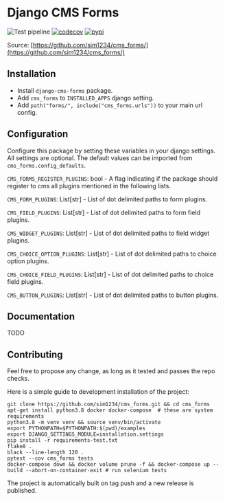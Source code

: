 # Django CMS Forms

![Test pipeline](https://github.com/sim1234/cms_forms/workflows/Test%20pipeline/badge.svg)
[![codecov](https://codecov.io/gh/sim1234/cms_forms/branch/master/graph/badge.svg?token=SP8ZN53C11)](https://codecov.io/gh/sim1234/cms_forms)
[![pypi](http://img.shields.io/pypi/v/django-cms-forms.svg?style=flat-square)](https://pypi.python.org/pypi/django-cms-forms/)

Source: [https://github.com/sim1234/cms_forms/](https://github.com/sim1234/cms_forms/)


## Installation 

 - Install `django-cms-forms` package.
 - Add `cms_forms` to `INSTALLED_APPS` django setting.
 - Add `path("forms/", include("cms_forms.urls"))` to your main url config.

## Configuration

Configure this package by setting these variables in your django settings.
All settings are optional. The default values can be imported from `cms_forms.config_defaults`.

`CMS_FORMS_REGISTER_PLUGINS`: bool - A flag indicating if the package should register to cms all plugins mentioned in the following lists.

`CMS_FORM_PLUGINS`: List[str] - List of dot delimited paths to form plugins. 

`CMS_FIELD_PLUGINS`: List[str] - List of dot delimited paths to form field plugins. 

`CMS_WIDGET_PLUGINS`: List[str] - List of dot delimited paths to field widget plugins.

`CMS_CHOICE_OPTION_PLUGINS`: List[str] - List of dot delimited paths to choice option plugins.

`CMS_CHOICE_FIELD_PLUGINS`: List[str] - List of dot delimited paths to choice field plugins.

`CMS_BUTTON_PLUGINS`: List[str] - List of dot delimited paths to button plugins.


## Documentation

TODO


## Contributing

Feel free to propose any change, as long as it tested and passes the repo checks.

Here is a simple guide to development installation of the project:

```
git clone https://github.com/sim1234/cms_forms.git && cd cms_forms
apt-get install python3.8 docker docker-compose  # these are system requirements
python3.8 -m venv venv && source venv/bin/activate
export PYTHONPATH=$PYTHONPATH:$(pwd)/examples
export DJANGO_SETTINGS_MODULE=installation.settings
pip install -r requirements-test.txt
flake8 .
black --line-length 120 .
pytest --cov cms_forms tests
docker-compose down && docker volume prune -f && docker-compose up --build --abort-on-container-exit # run selenium tests
```
 
The project  is automatically built on tag push and a new release is published.
 
